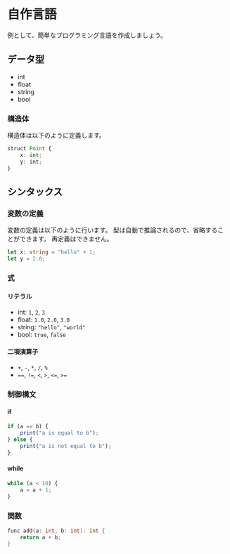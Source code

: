 # 自作言語

例として、簡単なプログラミング言語を作成しましょう。

## データ型

- int
- float
- string
- bool

### 構造体

構造体は以下のように定義します。

```ts
struct Point {
    x: int;
    y: int;
}
```

## シンタックス

### 変数の定義

変数の定義は以下のように行います。
型は自動で推論されるので、省略することができます。
再定義はできません。

```ts
let x: string = "hello" + 1;
let y = 2.0;
```

### 式

#### リテラル

- int: `1`, `2`, `3`
- float: `1.0`, `2.0`, `3.0`
- string: `"hello"`, `"world"`
- bool: `true`, `false`

#### 二項演算子

- `+`, `-`, `*`, `/`, `%`
- `==`, `!=`, `<`, `>`, `<=`, `>=`

### 制御構文

#### if

```ts
if (a == b) {
    print("a is equal to b");
} else {
    print("a is not equal to b");
}
```

#### while

```ts
while (a < 10) {
    a = a + 1;
}
``` 

### 関数

```cpp
func add(a: int, b: int): int {
    return a + b;
}
```